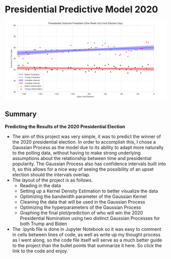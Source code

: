 # Presidential Predictive Model 2020

<p align="center">
  <img src="/images/Presidential_Cover.png">
</p>

## Summary
 
**Predicting the Results of the 2020 Presidential Election**
- The aim of this project was very simple, it was to predict the winner of the 2020 presidential election. In order to accomplish this, I chose a Gaussian Process as the model due to its ability to adapt more naturally to the polling data, without having to make strong underlying assumptions about the relationship between time and presidential popularity. The Gaussian Process also has confidence intervals built into it, so this allows for a nice way of seeing the possibility of an upset election should the intervals overlap.
- The layout of the project is as follows.
  - Reading in the data
  - Setting up a Kernel Density Estimation to better visualize the data
  - Optimizing the bandwidth parameter of the Gaussian Kernel
  - Cleaning the data that will be used in the Gaussian Process
  - Optimizing the hyperparameters of the Gaussian Process
  - Graphing the final plot/prediction of who will win the 2020 Presidential Nomination
  using two distinct Gaussian Processes for both Trump and Biden
- The .ipynb file is done in Jupyter Notebook so it was easy to comment in cells between lines of code, as well as write up my thought process as I went along, so the code file itself will serve as a much better guide to the project than the bullet points that summarize it here. So click the link to the code and enjoy.
